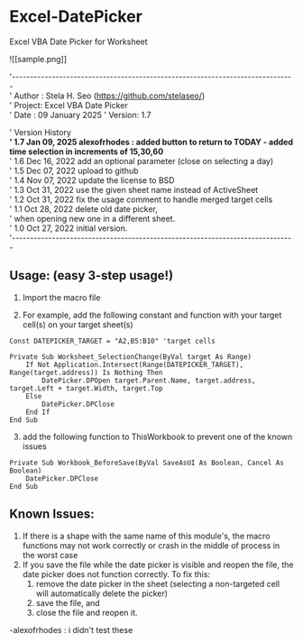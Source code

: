 # Excel-DatePicker
Excel VBA Date Picker for Worksheet

![[sample.png]]

'------------------------------------------------------------------------------  
' Author : Stela H. Seo (https://github.com/stelaseo/)                           
' Project: Excel VBA Date Picker                                                 
' Date   : 09 January 2025
' Version: 1.7  

' Version History                                                                
<b>' 1.7  Jan 09, 2025  alexofrhodes : added button to return to TODAY - added time selection in increments of 15,30,60 </b>  
' 1.6  Dec 16, 2022  add an optional parameter (close on selecting a day)        
' 1.5  Dec 07, 2022  upload to github                                            
' 1.4  Nov 07, 2022  update the license to BSD                                   
' 1.3  Oct 31, 2022  use the given sheet name instead of ActiveSheet             
' 1.2  Oct 31, 2022  fix the usage comment to handle merged target cells         
' 1.1  Oct 28, 2022  delete old date picker,                                     
'                    when opening new one in a different sheet.                  
' 1.0  Oct 27, 2022  initial version.                                            
'------------------------------------------------------------------------------  




## Usage: (easy 3-step usage!)
1. Import the macro file

2. For example, add the following constant and function with your target cell(s) on your target sheet(s)
```
Const DATEPICKER_TARGET = "A2,B5:B10" 'target cells

Private Sub Worksheet_SelectionChange(ByVal target As Range)
    If Not Application.Intersect(Range(DATEPICKER_TARGET), Range(target.address)) Is Nothing Then
        DatePicker.DPOpen target.Parent.Name, target.address, target.Left + target.Width, target.Top
    Else
        DatePicker.DPClose
    End If
End Sub
```

3. add the following function to ThisWorkbook to prevent one of the known issues
```
Private Sub Workbook_BeforeSave(ByVal SaveAsUI As Boolean, Cancel As Boolean)
    DatePicker.DPClose
End Sub
```


## Known Issues:
1. If there is a shape with the same name of this module's, the macro functions may not work correctly or crash in the middle of process in the worst case
2. If you save the file while the date picker is visible and reopen the file, the date picker does not function correctly. To fix this:
   1. remove the date picker in the sheet (selecting a non-targeted cell will automatically delete the picker)
   2. save the file, and
   3. close the file and reopen it.

-alexofrhodes : i didn't test these